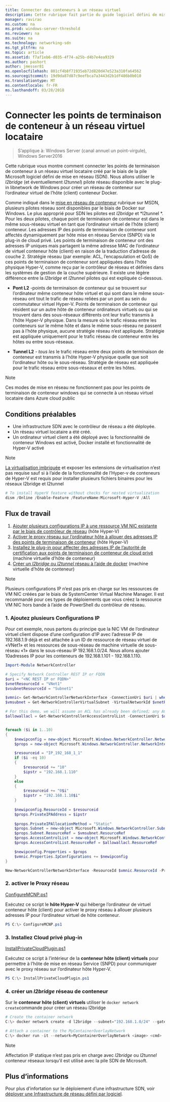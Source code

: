 ```yaml
---
title: Connecter des conteneurs à un réseau virtuel
description: Cette rubrique fait partie du guide logiciel défini de mise en réseau sur la façon de gérer les charges de travail clientes et des réseaux virtuels dans Windows Server2016.
manager: ravirao
ms.custom: na
ms.prod: windows-server-threshold
ms.reviewer: na
ms.suite: na
ms.technology: networking-sdn
ms.tgt_pltfrm: na
ms.topic: article
ms.assetid: f7af1eb6-d035-4f74-a25b-d4b7e4ea9329
ms.author: pashort
author: jmesser81
ms.openlocfilehash: 801cf4b8f71935eb72d820d47e523a310fa64562
ms.sourcegitcommit: 19d9da87d87c9eefbca7a3443d2b1df486b0b010
ms.translationtype: MT
ms.contentlocale: fr-FR
ms.lasthandoff: 03/28/2018
---
```

# <a name="connect-container-endpoints-to-a-tenant-virtual-network"></a>Connecter les points de terminaison de conteneur à un réseau virtuel locataire

>S’applique à: Windows Server (canal annuel un point-virgule), Windows Server2016

Cette rubrique vous montre comment connecter les points de terminaison de conteneur à un réseau virtuel locataire créé par le biais de la pile Microsoft logiciel défini de mise en réseau (SDN). Nous allons utiliser le *l2bridge* (et éventuellement *l2tunnel*) pilote réseau disponible avec le plug-in libnetwork de Windows pour créer un réseau de conteneur sur l’ordinateur virtuel de l’hôte (client) conteneur Docker.

Comme indiqué dans le [mise en réseau de conteneur](https://msdn.microsoft.com/en-us/virtualization/windowscontainers/management/container_networking) rubrique sur MSDN, plusieurs pilotes réseau sont disponibles par le biais de Docker sur Windows. Le plus approprié pour SDN les pilotes est *l2bridge* et *l2tunnel *. Pour les deux pilotes, chaque point de terminaison de conteneur est dans le même sous-réseau virtuel en tant que l’ordinateur virtuel de l’hôte (client) conteneur. Les adresses IP des points de terminaison de conteneur sont affectés dynamiquement par hôte mise en réseau Service (SNPD) via le plug-in de cloud privé. Les points de terminaison de conteneur ont des adresses IP uniques mais partagent la même adresse MAC de l’ordinateur de virtuel conteneur hôte (client) en raison de la traduction d’adresse de couche 2. Stratégie réseau (par exemple: ACL, l’encapsulation et QoS) de ces points de terminaison de conteneur sont appliquées dans l’hôte physique Hyper-V, comme reçu par le contrôleur de réseau et définies dans les systèmes de gestion de la couche supérieure. Il existe une légère différence entre la *l2bridge* et *l2tunnel* pilotes qui est expliquée ci-dessous.

- **Pont L2** -points de terminaison de conteneur qui se trouvent sur l’ordinateur même conteneur hôte virtuel et qui sont dans le même sous-réseau ont tout le trafic de réseau reliées par un pont au sein du commutateur virtuel Hyper-V. Points de terminaison de conteneur qui résident sur un autre hôte de conteneur ordinateurs virtuels ou qui se trouvent dans des sous-réseaux différents ont leur trafic transmis à l’hôte Hyper-V physique. Dans la mesure où le trafic réseau entre les conteneurs sur le même hôte et dans le même sous-réseau ne passent pas à l’hôte physique, aucune stratégie réseau n’est appliquée. Stratégie est appliquée uniquement pour le trafic réseau de conteneur entre les hôtes ou entre sous-réseaux.  
 
- **Tunnel L2** - *tous les* le trafic réseau entre deux points de terminaison de conteneur est transmis à l’hôte Hyper-V physique quelle que soit l’ordinateur hôte ou le sous-réseau. Stratégie de réseau est appliquée pour le trafic réseau entre sous-réseaux et entre les hôtes.   

>[!NOTE]
>Ces modes de mise en réseau ne fonctionnent pas pour les points de terminaison de conteneur windows qui se connecte à un réseau virtuel locataire dans Azure cloud public

## <a name="prerequistes"></a>Conditions préalables
 * Une infrastructure SDN avec le contrôleur de réseau a été déployée.
 * Un réseau virtuel locataire a été créé.
 * Un ordinateur virtuel client a été déployé avec la fonctionnalité de conteneur Windows est activé, Docker installé et fonctionnalité de Hyper-V activé

>[!Note]
>[La virtualisation imbriquée](https://msdn.microsoft.com/en-us/virtualization/hyperv_on_windows/user_guide/nesting) et exposer les extensions de virtualisation n’est pas requise sauf si à l’aide de la fonctionnalité de l’Hyper-v de conteneurs de Hyper-V est requis pour installer plusieurs fichiers binaires pour les réseaux l2bridge et l2tunnel

```powershell
# To install HyperV feature without checks for nested virtualization
dism /Online /Enable-Feature /FeatureName:Microsoft-Hyper-V /All 
```

 

## <a name="workflow"></a>Flux de travail

1. [Ajouter plusieurs configurations IP à une ressource VM NIC existante par le biais de contrôleur de réseau](#Add) (hôte Hyper-V)
2. [Activer le proxy réseau sur l’ordinateur hôte à allouer des adresses IP des points de terminaison de conteneur](#Enable) (hôte Hyper-V) 
3. [Installez le plug-in pour affecter des adresses IP de l’autorité de certification aux points de terminaison de conteneur de cloud privé](#Install) (machine virtuelle d’hôte de conteneur) 
4. [Créer un *l2bridge* ou *l2tunnel* réseau à l’aide de docker](#Create) (machine virtuelle d’hôte de conteneur) 
 
>[!NOTE]
>Plusieurs configurations IP n’est pas pris en charge sur les ressources de VM NIC créées par le biais de SystemCenter Virtual Machine Manager. Il est recommandé pour ces types de déploiements que vous créez la ressource VM NIC hors bande à l’aide de PowerShell du contrôleur de réseau.

### <a name="Add"></a>1. Ajoutez plusieurs Configurations IP

Pour cet exemple, nous partons du principe que la NIC VM de l’ordinateur virtuel client dispose d’une configuration d’IP avec l’adresse IP de 192.168.1.9 déjà et est attachée à un ID de ressource de réseau virtuel de «VNet1» et les ressources de sous-réseau de machine virtuelle de sous-réseau «1» dans le sous-réseau IP 192.168.1.0/24. Nous allons ajouter 10adresses IP pour les conteneurs de 192.168.1.101 - 192.168.1.110.

```powershell
Import-Module NetworkController

# Specify Network Controller REST IP or FQDN
$uri = "<NC REST IP or FQDN>"
$vnetResourceId = "VNet1"
$vsubnetResourceId = "Subnet1"

$vmnic= Get-NetworkControllerNetworkInterface -ConnectionUri $uri | where {$_.properties.IpConfigurations.Properties.PrivateIPAddress -eq "192.168.1.9" }
$vmsubnet = Get-NetworkControllerVirtualSubnet -VirtualNetworkId $vnetResourceId -ResourceId $vsubnetResourceId -ConnectionUri $uri

# For this demo, we will assume an ACL has already been defined; any ACL can be applied here
$allowallacl = Get-NetworkControllerAccessControlList -ConnectionUri $uri -ResourceId "AllowAll"


foreach ($i in 1..10)
{
    $newipconfig = new-object Microsoft.Windows.NetworkController.NetworkInterfaceIpConfiguration
    $props = new-object Microsoft.Windows.NetworkController.NetworkInterfaceIpConfigurationProperties

    $resourceid = "IP_192_168_1_1"
    if ($i -eq 10) 
    {
        $resourceid += "10"
        $ipstr = "192.168.1.110"
    }
    else
    {
        $resourceid += "0$i"
        $ipstr = "192.168.1.10$i"
    }
    
    $newipconfig.ResourceId = $resourceid
    $props.PrivateIPAddress = $ipstr    
    
    $props.PrivateIPAllocationMethod = "Static"
    $props.Subnet = new-object Microsoft.Windows.NetworkController.Subnet
    $props.Subnet.ResourceRef = $vmsubnet.ResourceRef
    $props.AccessControlList = new-object Microsoft.Windows.NetworkController.AccessControlList
    $props.AccessControlList.ResourceRef = $allowallacl.ResourceRef

    $newipconfig.Properties = $props
    $vmnic.Properties.IpConfigurations += $newipconfig
}

New-NetworkControllerNetworkInterface -ResourceId $vmnic.ResourceId -Properties $vmnic.Properties -ConnectionUri $uri
```

### <a name="Enable"></a>2. activer le Proxy réseau

[ConfigureMCNP.ps1](https://github.com/Microsoft/SDN/blob/master/Containers/ConfigureMCNP.ps1>)

Exécutez ce script le **hôte Hyper-V** qui héberge l’ordinateur de virtuel conteneur hôte (client) pour activer le proxy réseau à allouer plusieurs adresses IP pour l’ordinateur virtuel de hôte conteneur.

```powershell
PS C:\> ConfigureMCNP.ps1
```

### <a name="Install"></a>3. Installez Cloud privé plug-in

[InstallPrivateCloudPlugin.ps1](https://github.com/Microsoft/SDN/blob/master/Containers/InstallPrivateCloudPlugin.ps1)

Exécutez ce script à l’intérieur de la **conteneur hôte (client) virtuels** pour permettre à l’hôte de mise en réseau Service (SNPD) pour communiquer avec le proxy réseau sur l’ordinateur hôte Hyper-V.

```powershell
PS C:\> InstallPrivateCloudPlugin.ps1
```

### <a name="Create"></a>4. créer un *l2bridge* réseau de conteneur

Sur le **conteneur hôte (client) virtuels** utiliser le `docker network create`commande pour créer un réseau l2bridge

```powershell
# Create the container network
C:\> docker network create -d l2bridge --subnet="192.168.1.0/24" --gateway="192.168.1.1" MyContainerOverlayNetwork

# Attach a container to the MyContainerOverlayNetwork 
C:\> docker run -it --network=MyContainerOverlayNetwork <image> <cmd>
```

>[!NOTE]
>Affectation IP statique n’est pas pris en charge avec *l2bridge* ou *l2tunnel* conteneur réseaux lorsqu’il est utilisé avec la pile SDN de Microsoft.

## <a name="more-information"></a>Plus d’informations
Pour plus d’infortation sur le déploiement d’une infrastructure SDN, voir [déployer une Infrastructure de réseau défini par logiciel](https://technet.microsoft.com/en-us/windows-server-docs/networking/sdn/deploy/deploy-a-software-defined-network-infrastructure).

